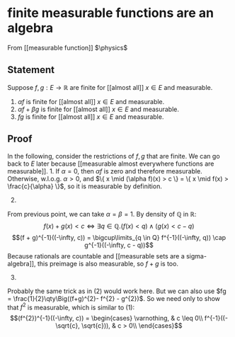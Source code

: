 # finite measurable functions are an algebra
From [[measurable function]]
$\physics$
## Statement
Suppose $f, g: E \to \mathbb{R}$ are finite for [[almost all]] $x \in E$ and measurable.
1. $\alpha f$ is finite for [[almost all]] $x \in E$ and measurable.
2. $\alpha f + \beta g$ is finite for [[almost all]] $x \in E$ and measurable.
3. $fg$ is finite for [[almost all]] $x \in E$ and measurable.

## Proof
In the following, consider the restrictions of $f, g$ that are finite. We can go back to $E$ later because [[measurable almost everywhere functions are measurable]].
1.
If $\alpha = 0$, then $\alpha f$ is zero and therefore measurable.
Otherwise, w.l.o.g. $\alpha > 0$, and $\{ x \mid (\alpha f)(x) > c \} = \{ x \mid f(x) > \frac{c}{\alpha} \}$, so it is measurable by definition.

2.
From previous point, we can take $\alpha = \beta = 1$. By density of $\mathbb{Q}$ in $\mathbb{R}$:
$$f(x) + g(x) < c \iff \exists q \in \mathbb{Q}. (f(x) < q) \wedge  (g(x) < c - q)$$
$$(f + g)^{-1}((-\infty, c)) = \bigcup\limits_{q \in Q} f^{-1}((-\infty, q)) \cap g^{-1}((-\infty, c - q))$$
Because rationals are countable and [[measurable sets are a sigma-algebra]], this preimage is also measurable, so $f + g$ is too. 

3.
Probably the same trick as in (2) would work here. But we can also use $fg = \frac{1}{2}\qty\Big((f+g)^{2}- f^{2} - g^{2})$. So we need only to show that $f^{2}$ is measurable, which is similar to (1):
$$(f^{2})^{-1}((-\infty, c)) = \begin{cases}
\varnothing, & c \leq 0\\
f^{-1}((-\sqrt{c}, \sqrt{c})), & c > 0\\
\end{cases}$$
